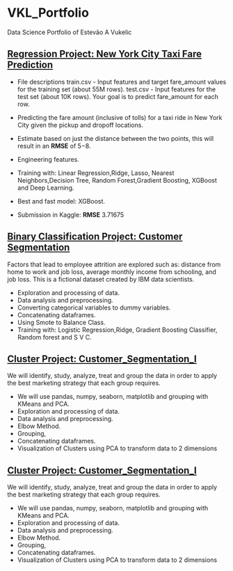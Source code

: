 # VKL_Portfolio
Data Science Portfolio of Estevão A Vukelic

## [Regression Project: New York City Taxi Fare Prediction](https://github.com/estevaovukelic/Regressions/blob/main/New_York_City_Taxi_Fare_Prediction.ipynb)

- File descriptions train.csv - Input features and target fare_amount values for the training set (about 55M rows). test.csv - Input features for the test set    (about 10K rows). Your goal is to predict fare_amount for each row. 

- Predicting the fare amount (inclusive of tolls) for a taxi ride in New York City given the pickup and dropoff locations.
- Estimate based on just the distance between the two points, this will result in an **RMSE** of $5-$8.
- Engineering features.
- Training with: Linear Regression,Ridge, Lasso, Nearest Neighbors,Decision Tree, Random Forest,Gradient Boosting, XGBoost and Deep Learning.
- Best and fast model: XGBoost.
- Submission in Kaggle: **RMSE** 3.71675


## [Binary Classification Project: Customer Segmentation](https://github.com/estevaovukelic/Binary_classification-/blob/main/Analysing_Employee_Attrition.ipynb)

 Factors that lead to employee attrition are explored such as: distance from home to work and job loss, average monthly income from schooling, and job loss. This is a fictional dataset created by IBM data scientists.
 
- Exploration and processing of data.
- Data analysis and preprocessing.
- Converting categorical variables to dummy variables.
- Concatenating dataframes.
- Using Smote to Balance Class.
- Training with: Logistic Regression,Ridge, Gradient Boosting Classifier, Random forest and S V C.


## [Cluster Project: Customer_Segmentation_I](https://github.com/estevaovukelic/Clusters/blob/main/Customer_Segmentation_I.ipynb)

We will identify, study, analyze, treat and group the data in order to apply the best marketing strategy that each group requires.

- We will use pandas, numpy, seaborn, matplotlib and grouping with KMeans and PCA.
- Exploration and processing of data.
- Data analysis and preprocessing.
- Elbow Method.
- Grouping,
- Concatenating dataframes.
- Visualization of Clusters using PCA to transform data to 2 dimensions


## [Cluster Project: Customer_Segmentation_I](https://github.com/estevaovukelic/Clusters/blob/main/Customer_Segmentation_I.ipynb)

We will identify, study, analyze, treat and group the data in order to apply the best marketing strategy that each group requires.

- We will use pandas, numpy, seaborn, matplotlib and grouping with KMeans and PCA.
- Exploration and processing of data.
- Data analysis and preprocessing.
- Elbow Method.
- Grouping,
- Concatenating dataframes.
- Visualization of Clusters using PCA to transform data to 2 dimensions


